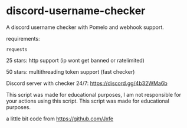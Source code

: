 # discord-username-checker
A discord username checker with Pomelo and webhook support.

requirements:
```
requests
```

25 stars: http support (ip wont get banned or ratelimited)

50 stars: multithreading token support (fast checker)

Discord server with checker 24/7: https://discord.gg/4b32WMa6b



This script was made for educational purposes, I am not responsible for your actions using this script. This script was made for educational purposes.


a little bit code from https://github.com/Jxfe
